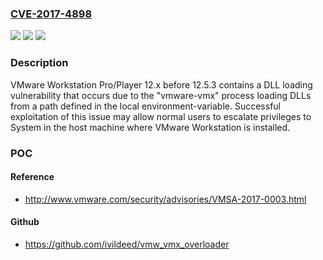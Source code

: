 ### [CVE-2017-4898](https://cve.mitre.org/cgi-bin/cvename.cgi?name=CVE-2017-4898)
![](https://img.shields.io/static/v1?label=Product&message=Workstation%20Pro%2FPlayer&color=blue)
![](https://img.shields.io/static/v1?label=Version&message=12.x%20prior%20to%20version%2012.5.3%20&color=brightgreen)
![](https://img.shields.io/static/v1?label=Vulnerability&message=DLL%20Hijack&color=brightgreen)

### Description

VMware Workstation Pro/Player 12.x before 12.5.3 contains a DLL loading vulnerability that occurs due to the "vmware-vmx" process loading DLLs from a path defined in the local environment-variable. Successful exploitation of this issue may allow normal users to escalate privileges to System in the host machine where VMware Workstation is installed.

### POC

#### Reference
- http://www.vmware.com/security/advisories/VMSA-2017-0003.html

#### Github
- https://github.com/ivildeed/vmw_vmx_overloader

